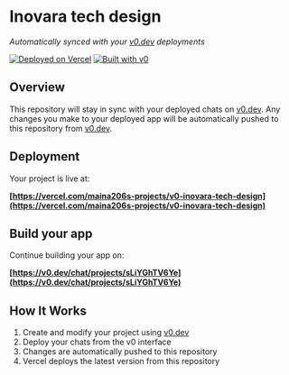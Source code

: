 # Inovara tech design

*Automatically synced with your [v0.dev](https://v0.dev) deployments*

[![Deployed on Vercel](https://img.shields.io/badge/Deployed%20on-Vercel-black?style=for-the-badge&logo=vercel)](https://vercel.com/maina206s-projects/v0-inovara-tech-design)
[![Built with v0](https://img.shields.io/badge/Built%20with-v0.dev-black?style=for-the-badge)](https://v0.dev/chat/projects/sLiYGhTV6Ye)

## Overview

This repository will stay in sync with your deployed chats on [v0.dev](https://v0.dev).
Any changes you make to your deployed app will be automatically pushed to this repository from [v0.dev](https://v0.dev).

## Deployment

Your project is live at:

**[https://vercel.com/maina206s-projects/v0-inovara-tech-design](https://vercel.com/maina206s-projects/v0-inovara-tech-design)**

## Build your app

Continue building your app on:

**[https://v0.dev/chat/projects/sLiYGhTV6Ye](https://v0.dev/chat/projects/sLiYGhTV6Ye)**

## How It Works

1. Create and modify your project using [v0.dev](https://v0.dev)
2. Deploy your chats from the v0 interface
3. Changes are automatically pushed to this repository
4. Vercel deploys the latest version from this repository